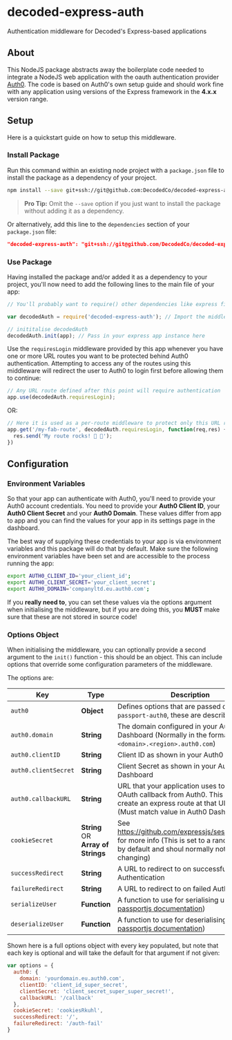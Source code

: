 # decoded-express-auth
Authentication middleware for Decoded's Express-based applications

## About
This NodeJS package abstracts away the boilerplate code needed to integrate a NodeJS web application with the oauth authentication provider [Auth0](https://auth0.com/).
The code is based on Auth0's own setup guide and should work fine with any application using versions of the Express framework in the **4.x.x** version range.

## Setup
Here is a quickstart guide on how to setup this middleware.

### Install Package

Run this command within an existing node project with a `package.json` file to install the package as a dependency of your project.

```sh
npm install --save git+ssh://git@github.com:DecodedCo/decoded-express-auth.git
```

> **Pro Tip:** Omit the `--save` option if you just want to install the package without adding it as a dependency.

Or alternatively, add this line to the `dependencies` section of your `package.json` file:

```json
"decoded-express-auth": "git+ssh://git@github.com/DecodedCo/decoded-express-auth.git"
```

### Use Package

Having installed the package and/or added it as a dependency to your project, you'll now need to add the following lines to the main file of your app:

```js
// You'll probably want to require() other dependencies like express first, above this line...

var decodedAuth = require('decoded-express-auth'); // Import the middleware library

// inititalise decodedAuth
decodedAuth.init(app); // Pass in your express app instance here
```

Use the `requiresLogin` middleware provided by this app whenever you have one or more URL routes you want to be protected behind Auth0 authentication. Attempting to access any of the routes using this middleware will redirect the user to Auth0 to login first before allowing them to continue:

```js
// Any URL route defined after this point will require authentication
app.use(decodedAuth.requiresLogin);
```

OR:

```js
// Here it is used as a per-route middleware to protect only this URL route
app.get('/my-fab-route', decodedAuth.requiresLogin, function(req,res) {
  res.send('My route rocks! 🐸 💜');
})
```

## Configuration

### Environment Variables

So that your app can authenticate with Auth0, you'll need to provide your Auth0 account credentials. You need to provide your **Auth0 Client ID**, your **Auth0 Client Secret** and your **Auth0 Domain**. These values differ from app to app and you can find the values for your app in its settings page in the dashboard.

The best way of supplying these credentials to your app is via environment variables and this package will do that by default. Make sure the following environment variables have been set and are accessible to the process running the app:

```sh
export AUTH0_CLIENT_ID='your_client_id';
export AUTH0_CLIENT_SECRET='your_client_secret';
export AUTH0_DOMAIN='companyltd.eu.auth0.com';
```

If you **really need to**, you can set these values via the options argument when initialising the middleware, but if you are doing this, you **MUST** make sure that these are not stored in source code!

### Options Object

When initialising the middleware, you can optionally provide a second argument to the `init()` function - this should be an object. This can include options that override some configuration parameters of the middleware.

The options are:

| Key                  | Type                               | Description                                                                                                                                                                  |
| -------------------- | ---------------------------------- | ---------------------------------------------------------------------------------------------------------------------------------------------------------------------------- |
| `auth0`              | **Object**                         | Defines options that are passed directly into `passport-auth0`, these are described below                                                                                    |
| `auth0.domain`       | **String**                         | The domain configured in your Auth0 Dashboard (Normally in the format `<domain>.<region>.auth0.com`)                                                                         |
| `auth0.clientID`     | **String**                         | Client ID as shown in your Auth0 Dashboard                                                                                                                                   |
| `auth0.clientSecret` | **String**                         | Client Secret as shown in your Auth0 Dashboard                                                                                                                               |
| `auth0.callbackURL`  | **String**                         | URL that your application uses to receive the OAuth callback from Auth0. This library will create an express route at that URL for you (Must match value in Auth0 Dashboard) |
| `cookieSecret`       | **String** OR **Array of Strings** | See https://github.com/expressjs/session#secret for more info (This is set to a random UUID by default and shoul normally not need changing)                                 |
| `successRedirect`    | **String**                         | A URL to redirect to on successful Authentication                                                                                                                            |
| `failureRedirect`    | **String**                         | A URL to redirect to on failed Authentication                                                                                                                                |
| `serializeUser`      | **Function**                       | A function to use for serialising users (see [passportjs documentation](http://passportjs.org/docs/configure))                                                               |
| `deserializeUser`    | **Function**                       | A function to use for deserialising users (see [passportjs documentation](http://passportjs.org/docs/configure))                                                             |

Shown here is a full options object with every key populated, but note that each key is optional and will take the default for that argument if not given:

```js
var options = {
  auth0: {
    domain: 'yourdomain.eu.auth0.com',
    clientID: 'client_id_super_secret',
    clientSecret: 'client_secret_super_super_secret!',
    callbackURL: '/callback'
  },
  cookieSecret: 'cookiesRkuhl',
  successRedirect: '/',
  failureRedirect: '/auth-fail'
}
```

